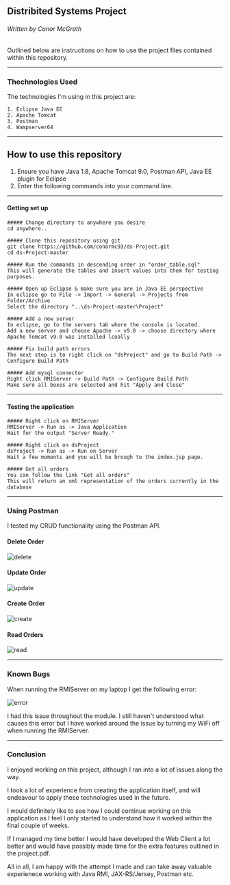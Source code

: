 ## Distribited Systems Project
###### Written by Conor McGrath

Outlined below are instructions on how to use the project files contained within this repository.

---

### Thechnologies Used
The technologies I'm using in this project are:

    1. Eclipse Java EE
    2. Apache Tomcat
    3. Postman
    4. Wampserver64

---

## How to use this repository

1. Ensure you have Java 1.8, Apache Tomcat 9.0, Postman API, Java EE plugin for Eclipse
2. Enter the following commands into your command line.

---

#### Getting set up
```
##### Change directory to anywhere you desire
cd anywhere..

##### Clone this repository using git
git clone https://github.com/conormc93/ds-Project.git
cd ds-Project-master

##### Run the commands in descending order in "order_table.sql"
This will generate the tables and insert values into them for testing purposes.

##### Open up Eclipse & make sure you are in Java EE perspective
In eclipse go to File -> Import -> General -> Projects from Folder/Archive
Select the directory "..\ds-Project-master\Project"

##### Add a new server
In eclipse, go to the servers tab where the console is located.
Add a new server and choose Apache -> v9.0 -> choose directory where Apache Tomcat v9.0 was installed lcoally

##### Fix build path errors
The next step is to right click on "dsProject" and go to Build Path -> Configure Build Path

##### Add mysql connector
Right click RMIServer -> Build Path -> Configure Build Path 
Make sure all boxes are selected and hit "Apply and Close"

```

---

#### Testing the application
```
##### Right click on RMIServer
RMIServer -> Run as -> Java Application
Wait for the output "Server Ready."

##### Right click on dsProject
dsProject -> Run as -> Run on Server
Wait a few moments and you will be brough to the index.jsp page.

##### Get all orders
You can follow the link "Get all orders"
This will return an xml representation of the orders currently in the database

```

---

### Using Postman
I tested my CRUD functionality using the Postman API.

#### Delete Order
![delete](https://i.imgur.com/UYMBQEv.png)

#### Update Order
![update](https://i.imgur.com/XLuPuII.png)

#### Create Order
![create](https://i.imgur.com/7AaN1Nq.png)

#### Read Orders
![read](https://i.imgur.com/mphdWFK.png)

---

### Known Bugs
When running the RMIServer on my laptop I get the following error:

![error](https://i.imgur.com/undefined.png)

I had this issue throughout the module. I still haven't understood what causes this error but I have worked around the issue by turning my WiFi off when running the RMIServer.

---

### Conclusion
I enjoyed working on this project, although I ran into a lot of issues along the way. 

I took a lot of experience from creating the application itself, and will endeavour to apply these technologies used in the future.

I would definitely like to see how I could continue working on this application as I feel I only started to understand how it worked within the final couple of weeks. 

If I managed my time better I would have developed the Web Client a lot better and would have possibly made time for the extra features outlined in the project.pdf.

All in all, I am happy with the attempt I made and can take away valuable experienece working with Java RMI, JAX-RS/Jersey, Postman etc.



